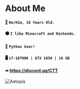 # About Me
#### 👦 **`He/Him, 16 Years Old.`**
#### 🟠 **`I like Minecraft and Nintendo.`**
#### 🐍 **`Python User!`**
#### 🖥️ **`i7-10700K | GTX 1650 | 16 GB`**
#### ➥  **https://discord.gg/CTT** 

![Aetopia](https://github-readme-stats.vercel.app/api?username=Aetopia)
